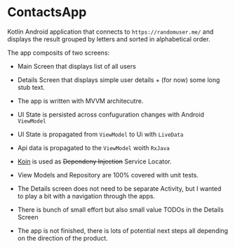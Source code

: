 # ContactsApp

Kotlin Android application that connects to `https://randomuser.me/` and displays the result grouped by letters and sorted in alphabetical order.
  
The app composits of two screens: 
  - Main Screen that displays list of all users
  - Details Screen that displays simple user details + (for now) some long stub text.

- The app is written with MVVM architecutre. 
- UI State is persisted across confuguration changes with Android `ViewModel`
- UI State is propagated from `ViewModel` to Ui with `LiveData`
- Api data is propagated to the `ViewModel` woith `RxJava`
- [Koin](https://insert-koin.io/) is used as ~~Dependeny Injection~~ Service Locator.
- View Models and Repository are 100% covered with unit tests. 

- The Details screen does not need to be separate Activity, but I wanted to play a bit with a navigation through the apps. 
- There is bunch of small effort but also small value TODOs in the Details Screen
- The app is not finished, there is lots of potential next steps all depending on the direction of the product.
